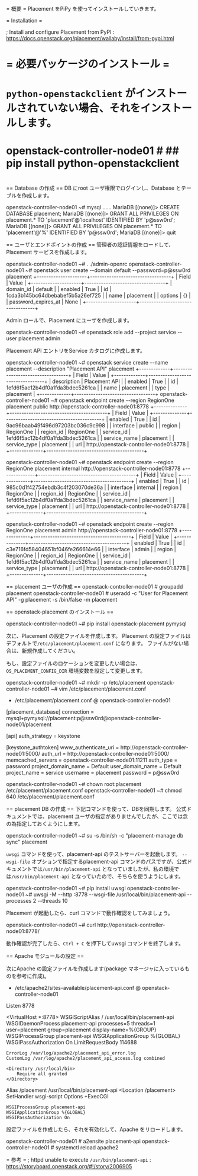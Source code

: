 = 概要 =
Placement をPiPy を使ってインストールしていきます。

= Installation =

; Install and configure Placement from PyPI
: https://docs.openstack.org/placement/wallaby/install/from-pypi.html

# = 必要パッケージのインストール =
# `python-openstackclient` がインストールされていない場合、それをインストールします。
# 
# <syntaxhighlight lang="console">
# openstack-controller-node01 # ## pip install python-openstackclient
# </syntaxhighlight>

== Database の作成 ==
DB にroot ユーザ権限でログインし、Database とテーブルを作成します。

<syntaxhighlight lang="console">
openstack-controller-node01 ~# mysql
......
MariaDB [(none)]> CREATE DATABASE placement;
MariaDB [(none)]> GRANT ALL PRIVILEGES ON placement.* TO 'placement'@'localhost' IDENTIFIED BY 'p@ssw0rd';
MariaDB [(none)]> GRANT ALL PRIVILEGES ON placement.* TO 'placement'@'%' IDENTIFIED BY 'p@ssw0rd';
MariaDB [(none)]> quit
</syntaxhighlight>

== ユーザとエンドポイントの作成 ==
管理者の認証情報をロードして、Placement サービスを作成します。

<syntaxhighlight lang="console">
openstack-controller-node01 ~# . ./admin-openrc
openstack-controller-node01 ~# openstack user create --domain default --password=p@ssw0rd placement
+---------------------+----------------------------------+
| Field               | Value                            |
+---------------------+----------------------------------+
| domain_id           | default                          |
| enabled             | True                             |
| id                  | 1cda3b145bc64dbebabef5b5a26ef725 |
| name                | placement                        |
| options             | {}                               |
| password_expires_at | None                             |
+---------------------+----------------------------------+
</syntaxhighlight>

Admin ロールで、Placement にユーザを作成します。

<syntaxhighlight lang="console">
openstack-controller-node01 ~# openstack role add --project service --user placement admin
</syntaxhighlight>

Placement API エントリをService カタログに作成します。

<syntaxhighlight lang="console">
openstack-controller-node01 ~# openstack service create --name placement --description "Placement API" placement
+-------------+----------------------------------+
| Field       | Value                            |
+-------------+----------------------------------+
| description | Placement API                    |
| enabled     | True                             |
| id          | 1efd6f5ac12b4df0a1fda3bdec5261ca |
| name        | placement                        |
| type        | placement                        |
+-------------+----------------------------------+
</syntaxhighlight>

<syntaxhighlight lang="console">
openstack-controller-node01 ~# openstack endpoint create --region RegionOne placement public http://openstack-controller-node01:8778
+--------------+-----------------------------------------+
| Field        | Value                                   |
+--------------+-----------------------------------------+
| enabled      | True                                    |
| id           | 9ac96baab49f496d97203bc036c9c998        |
| interface    | public                                  |
| region       | RegionOne                               |
| region_id    | RegionOne                               |
| service_id   | 1efd6f5ac12b4df0a1fda3bdec5261ca        |
| service_name | placement                               |
| service_type | placement                               |
| url          | http://openstack-controller-node01:8778 |
+--------------+-----------------------------------------+

openstack-controller-node01 ~# openstack endpoint create --region RegionOne placement internal http://openstack-controller-node01:8778
+--------------+-----------------------------------------+
| Field        | Value                                   |
+--------------+-----------------------------------------+
| enabled      | True                                    |
| id           | 985c0d1f42754ebdb3c4f203070de36a        |
| interface    | internal                                |
| region       | RegionOne                               |
| region_id    | RegionOne                               |
| service_id   | 1efd6f5ac12b4df0a1fda3bdec5261ca        |
| service_name | placement                               |
| service_type | placement                               |
| url          | http://openstack-controller-node01:8778 |
+--------------+-----------------------------------------+

openstack-controller-node01 ~# openstack endpoint create --region RegionOne placement admin http://openstack-controller-node01:8778
+--------------+-----------------------------------------+
| Field        | Value                                   |
+--------------+-----------------------------------------+
| enabled      | True                                    |
| id           | c3e716fd58404651bf046fe266614e66        |
| interface    | admin                                   |
| region       | RegionOne                               |
| region_id    | RegionOne                               |
| service_id   | 1efd6f5ac12b4df0a1fda3bdec5261ca        |
| service_name | placement                               |
| service_type | placement                               |
| url          | http://openstack-controller-node01:8778 |
+--------------+-----------------------------------------+
</syntaxhighlight>

== placement ユーザの作成 ==
<syntaxhighlight lang="console">
openstack-controller-node01 # groupadd placement
openstack-controller-node01 # useradd -c "User for Placement API" -g placement -s /bin/false -m placement
</syntaxhighlight>

== openstack-placement のインストール ==

<syntaxhighlight lang="console">
openstack-controller-node01 ~# pip install openstack-placement pymysql
</syntaxhighlight>

次に、Placement の設定ファイルを作成します。
Placement の設定ファイルはデフォルトで`/etc/placement/placement.conf` になります。
ファイルがない場合は、新規作成してください。

もし、設定ファイルのロケーションを変更したい場合は、`OS_PLACEMENT_CONFIG_DIR` 環境変数を設定して変更します。

<syntaxhighlight lang="console">
openstack-controller-node01 ~# mkdir -p /etc/placement
openstack-controller-node01 ~# vim /etc/placement/placement.conf
</syntaxhighlight>

* /etc/placement/placement.conf @ openstack-controller-node01
<syntaxhighlight lang="text">
[placement_database]
connection = mysql+pymysql://placement:p@ssw0rd@openstack-controller-node01/placement

[api]
auth_strategy = keystone

[keystone_authtoken]
www_authenticate_uri = http://openstack-controller-node01:5000/
auth_url = http://openstack-controller-node01:5000/
memcached_servers = openstack-controller-node01:11211
auth_type = password
project_domain_name = Default
user_domain_name = Default
project_name = service
username = placement
password = p@ssw0rd
</syntaxhighlight>

<syntaxhighlight lang="text">
openstack-controller-node01 ~# chown root:placement /etc/placement/placement.conf
openstack-controller-node01 ~# chmod 640 /etc/placement/placement.conf
</syntaxhighlight>

== placement DB の作成 ==
下記コマンドを使って、DBを同期します。
公式ドキュメントでは、placement ユーザの指定がありませんでしたが、ここでは念の為指定しておくようにします。

<syntaxhighlight lang="console">
openstack-controller-node01 ~# su -s /bin/sh -c "placement-manage db sync" placement
</syntaxhighlight>

<code>uwsgi</code> コマンドを使って、placement-api のテストサーバーを起動します。
<code>--wsgi-file</code> オプションで指定するplacement-api コマンドのパスですが、公式ドキュメントでは<code>/usr/bin/placement-api</code> となっていましたが、私の環境では<code>/usr/bin/placement-api</code> となっていたので、そちらを使うようにします。

<syntaxhighlight lang="console">
openstack-controller-node01 ~# pip install uwsgi
openstack-controller-node01 ~# uwsgi -M --http :8778 --wsgi-file /usr/local/bin/placement-api --processes 2 --threads 10
</syntaxhighlight>

Placement が起動したら、curl コマンドで動作確認をしてみましょう。

<syntaxhighlight lang="console">
openstack-controller-node01 ~# curl http://openstack-controller-node01:8778/
</syntaxhighlight>

動作確認が完了したら、`Ctrl + C` を押下してuwsgi コマンドを終了します。

== Apache モジュールの設定 ==

次にApache の設定ファイルを作成します(package マネージャに入っているものを参考に作成)。

* /etc/apache2/sites-available/placement-api.conf @ openstack-controller-node01
<syntaxhighlight lang="text">
Listen 8778

<VirtualHost *:8778>
    WSGIScriptAlias / /usr/local/bin/placement-api
    WSGIDaemonProcess placement-api processes=5 threads=1 user=placement group=placement display-name=%{GROUP}
    WSGIProcessGroup placement-api
    WSGIApplicationGroup %{GLOBAL}
    WSGIPassAuthorization On
    LimitRequestBody 114688

    ErrorLog /var/log/apache2/placement_api_error.log
    CustomLog /var/log/apache2/placement_api_access.log combined

    <Directory /usr/local/bin>
        Require all granted
    </Directory>
</VirtualHost>

Alias /placement /usr/local/bin/placement-api
<Location /placement>
    SetHandler wsgi-script
    Options +ExecCGI

    WSGIProcessGroup placement-api
    WSGIApplicationGroup %{GLOBAL}
    WSGIPassAuthorization On
</Location>
</syntaxhighlight>

設定ファイルを作成したら、それを有効化して、Apache をリロードします。

<syntaxhighlight lang="console">
openstack-controller-node01 # a2ensite placement-api
openstack-controller-node01 # systemctl reload apache2
</syntaxhighlight>

= 参考 =
; httpd unable to execute `/usr/bin/placement-api`
: https://storyboard.openstack.org/#!/story/2006905

